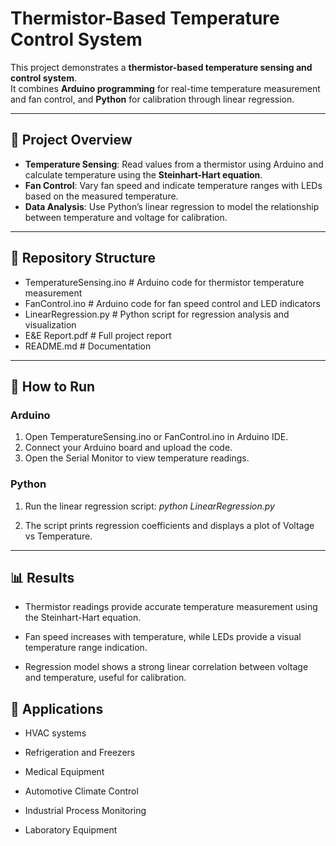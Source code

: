 # Thermistor-Based Temperature Control System

This project demonstrates a **thermistor-based temperature sensing and control system**.  
It combines **Arduino programming** for real-time temperature measurement and fan control, and **Python** for calibration through linear regression.

---

## 📖 Project Overview
- **Temperature Sensing**: Read values from a thermistor using Arduino and calculate temperature using the **Steinhart-Hart equation**.  
- **Fan Control**: Vary fan speed and indicate temperature ranges with LEDs based on the measured temperature.  
- **Data Analysis**: Use Python’s linear regression to model the relationship between temperature and voltage for calibration.

---

## 📂 Repository Structure
- TemperatureSensing.ino # Arduino code for thermistor temperature measurement
- FanControl.ino # Arduino code for fan speed control and LED indicators
- LinearRegression.py # Python script for regression analysis and visualization
- E&E Report.pdf # Full project report
- README.md # Documentation
---
## 🚀 How to Run
### Arduino
1. Open TemperatureSensing.ino or FanControl.ino in Arduino IDE.
2. Connect your Arduino board and upload the code.
3. Open the Serial Monitor to view temperature readings.

### Python

1. Run the linear regression script: *python LinearRegression.py*


2. The script prints regression coefficients and displays a plot of Voltage vs Temperature.
---
## 📊 Results

- Thermistor readings provide accurate temperature measurement using the Steinhart-Hart equation.

- Fan speed increases with temperature, while LEDs provide a visual temperature range indication.

- Regression model shows a strong linear correlation between voltage and temperature, useful for calibration.

## 📌 Applications

- HVAC systems

- Refrigeration and Freezers

- Medical Equipment

- Automotive Climate Control

- Industrial Process Monitoring

- Laboratory Equipment
